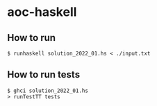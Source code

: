 # aoc-haskell

## How to run

```console
$ runhaskell solution_2022_01.hs < ./input.txt
```

## How to run tests

```console
$ ghci solution_2022_01.hs
> runTestTT tests 
```
